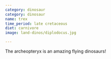 ```yaml
---
category: dinosaur
category: dinosaur
name: trex
time_period: late cretaceous
diet: carnivore
image: land-dinos/diplodocus.jpg

---
```


The archeopteryx is an amazing flying dinosaurs!